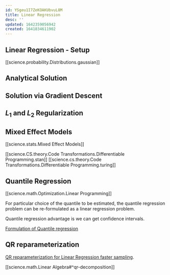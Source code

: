 ```yaml
---
id: YSgeu1I7ZeKOAKUbvuL8M
title: Linear Regression
desc: ''
updated: 1642359056942
created: 1641834611902
---
```



## Linear Regression - Setup 

[[science.probability.Distributions.gaussian]]

## Analytical Solution

## Solution via Gradient Descent

## $L_1$ and $L_2$ Regularization


## Mixed Effect Models
[[science.stats.Mixed Effect Models]]




[[science.CS.theory.Code Transformations.Differentiable Programming.stan]]
[[science.cs.theory.Code Transformations.Differentiable Programming.turing]]


## Quantile Regression
[[science.math.Optimization.Linear Programming]]

For particular choice of the quantile to be estimated, the quantile regression problem can be re-formulated as a linear regression problem.

 Quantile regression advantage is we can get confidence intervals. 

[Formulation of Quantile regression](https://stats.stackexchange.com/questions/384909/formulating-quantile-regression-as-linear-programming-problem)



## QR reparameterization

[QR reparameterization for Linear Regression faster sampling](https://mc-stan.org/docs/2_18/stan-users-guide/QR-reparameterization-section.html).

[[science.math.Linear Algebra#^qr-decomposition]]